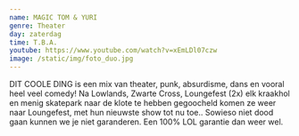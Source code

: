 ```yaml
---
name: MAGIC TOM & YURI
genre: Theater
day: zaterdag
time: T.B.A.
youtube: https://www.youtube.com/watch?v=xEmLDl07czw
image: /static/img/foto_duo.jpg
---
```

DIT COOLE DING is een mix van theater, punk, absurdisme, dans en vooral heel veel comedy! Na Lowlands, Zwarte Cross, Loungefest (2x) elk kraakhol en menig skatepark naar de klote te hebben gegoocheld komen ze weer naar Loungefest, met hun nieuwste show tot nu toe.. Sowieso niet dood gaan kunnen we je niet garanderen. Een 100% LOL garantie dan weer wel.